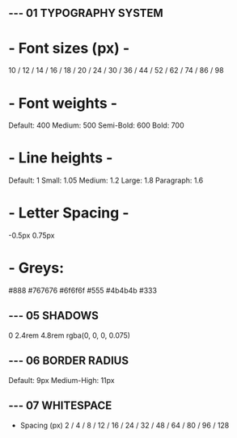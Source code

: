## --- 01 TYPOGRAPHY SYSTEM

# - Font sizes (px) -

10 / 12 / 14 / 16 / 18 / 20 / 24 / 30 / 36 / 44 / 52 / 62 / 74 / 86 / 98

# - Font weights -

Default: 400
Medium: 500
Semi-Bold: 600
Bold: 700

# - Line heights -

Default: 1
Small: 1.05
Medium: 1.2
Large: 1.8
Paragraph: 1.6

# - Letter Spacing -

-0.5px
0.75px

# - Greys:

#888
#767676
#6f6f6f
#555
#4b4b4b
#333

## --- 05 SHADOWS

0 2.4rem 4.8rem rgba(0, 0, 0, 0.075)

## --- 06 BORDER RADIUS

Default: 9px
Medium-High: 11px

## --- 07 WHITESPACE

- Spacing (px)
  2 / 4 / 8 / 12 / 16 / 24 / 32 / 48 / 64 / 80 / 96 / 128
